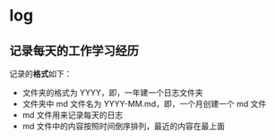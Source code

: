# log
记录每天的工作学习经历  
---
记录的**格式**如下：  
- 文件夹的格式为 YYYY，即，一年建一个日志文件夹  
- 文件夹中 md 文件名为 YYYY-MM.md，即，一个月创建一个 md 文件  
- md 文件用来记录每天的日志  
- md 文件中的内容按照时间倒序排列，最近的内容在最上面
